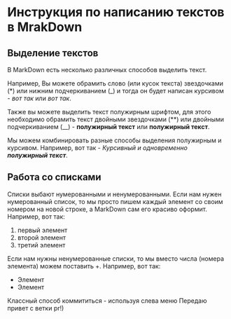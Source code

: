 # Инструкция по написанию текстов в MrakDown

## Выделение текстов

В MarkDown есть несколько различных способов выделить текст. 

Например, Вы можете обрамить слово (или кусок текста) звездочками (*) или нижним подчеркиванием (_) и тогда он будет написан курсивом - *вот так* или _вот так_.

Также вы можете выделить текст полужирным шрифтом, для этого необходимо обрамить текст двойными звездочками (**) или двойными подчеркиванием (__) - **полужирный текст** или __полужирный текст__.

Мы можем комбинировать разные способы выделения полужирным и курсивом. Например, вот так - _Курсивный и одновременно **полужирный текст**_.

## Работа со списками

Списки выбают нумерованными и ненумерованными. Если нам нужен нумерованный список, то мы просто пишем каждый элемент со своим номером на новой строке, а MarkDown сам его красиво оформит. Например, вот так:
1. первый элемент
2. второй элемент
3. третий элемент

Если нам нужны ненумерованные списки, то мы вместо числа (номера элемента) можем поставить +. Например, вот так:
+ Элемент
+ Элемент


Классный способ коммититься - используя слева меню 
Передаю привет с ветки pr!)